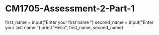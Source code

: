 # CM1705-Assessment-2-Part-1
first_name = input("Enter your first name ")
second_name = input("Enter your last name ")
print("Hello", first_name, second_name)

